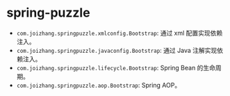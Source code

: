 # spring-puzzle

- `com.joizhang.springpuzzle.xmlconfig.Bootstrap`: 通过 xml 配置实现依赖注入。
- `com.joizhang.springpuzzle.javaconfig.Bootstrap`: 通过 Java 注解实现依赖注入。
- `com.joizhang.springpuzzle.lifecycle.Bootstrap`: Spring Bean 的生命周期。
- `com.joizhang.springpuzzle.aop.Bootstrap`: Spring AOP。